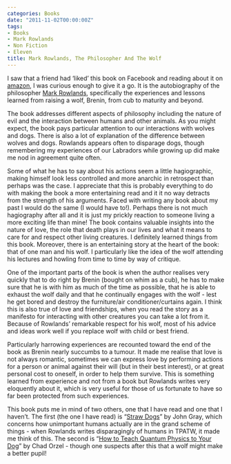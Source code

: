 ```yaml
---
categories: Books
date: "2011-11-02T00:00:00Z"
tags:
- Books
- Mark Rowlands
- Non Fiction
- Eleven
title: Mark Rowlands, The Philosopher And The Wolf
---
```


I saw that a friend had ‘liked’ this book on Facebook and reading about it on [amazon](http://www.amazon.co.uk/Philosopher-Wolf-Lessons-Death-Happiness/dp/1847081029/), I was curious enough to give it a go. It is the autobiography of the philosopher [Mark Rowlands](http://rowlands.philospot.com/), specifically the experiences and lessons learned from raising a wolf, Brenin, from cub to maturity and beyond.

The book addresses different aspects of philosophy including the nature of evil and the interaction between humans and other animals. As you might expect, the book pays particular attention to our interactions with wolves and dogs. There is also a lot of explanation of the difference between wolves and dogs. Rowlands appears often to disparage dogs, though remembering my experiences of our Labradors while growing up did make me nod in agreement quite often.

Some of what he has to say about his actions seem a little hagiographic, making himself look less controlled and more anarchic in retrospect than perhaps was the case. I appreciate that this is probably everything to do with making the book a more entertaining read and it it no way detracts from the strength of his arguments. Faced with writing any book about my past I would do the same (I would have to!). Perhaps there is not much hagiography after all and it is just my prickly reaction to someone living a more exciting life than mine! The book contains valuable insights into the nature of love, the role that death plays in our lives and what it means to care for and respect other living creatures. I definitely learned things from this book. Moreover, there is an entertaining story at the heart of the book: that of one man and his wolf. I particularly like the idea of the wolf attending his lectures and howling from time to time by way of critique.

One of the important parts of the book is when the author realises very quickly that to do right by Brenin (bought on whim as a cub), he has to make sure that he is with him as much of the time as possible, that he is able to exhaust the wolf daily and that he continually engages with the wolf - lest he get bored and destroy the furniture/air conditioner/curtains again. I think this is also true of love and friendships, when you read the story as a manifesto for interacting with other creatures you can take a lot from it. Because of Rowlands’ remarkable respect for his wolf, most of his advice and ideas work well if you replace wolf with child or best friend.

Particularly harrowing experiences are recounted toward the end of the book as Brenin nearly succumbs to a tumour. It made me realise that love is not always romantic, sometimes we can express love by performing actions for a person or animal against their will (but in their best interest), or at great personal cost to oneself, in order to help them survive. This is something learned from experience and not from a book but Rowlands writes very eloquently about it, which is very useful for those of us fortunate to have so far been protected from such experiences.

This book puts me in mind of two others, one that I have read and one that I haven’t. The first (the one I have read) is “[Straw Dogs](http://www.guardian.co.uk/books/2002/sep/07/highereducation.news2)” by John Gray, which concerns how unimportant humans actually are in the grand scheme of things - when Rowlands writes disparagingly of humans in TPATW, it made me think of this. The second is “[How to Teach Quantum Physics to Your Dog](http://www.amazon.co.uk/How-Teach-Quantum-Physics-Your/dp/1851687793/)” by Chad Orzel - though one suspects after this that a wolf might make a better pupil!